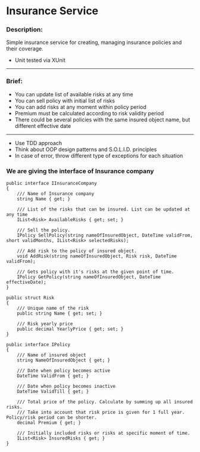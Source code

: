 # Insurance Service


### Description:

Simple insurance service for creating, managing insurance policies and their coverage.
- Unit tested via XUnit

---

### Brief:

- You can update list of available risks at any time
- You can sell policy with initial list of risks
- You can add risks at any moment within policy period
- Premium must be calculated according to risk validity period
- There could be several policies with the same insured object name, but different effective date
---
- Use TDD approach
- Think about OOP design patterns and S.O.L.I.D. principles
- In case of error, throw different type of exceptions for each situation

### We are giving the interface of Insurance company

``` 
public interface IInsuranceCompany
{
    /// Name of Insurance company
    string Name { get; }

    /// List of the risks that can be insured. List can be updated at any time
    IList<Risk> AvailableRisks { get; set; }
    
    /// Sell the policy.
    IPolicy SellPolicy(string nameOfInsuredObject, DateTime validFrom, short validMonths, IList<Risk> selectedRisks);
    
    /// Add risk to the policy of insured object.
    void AddRisk(string nameOfInsuredObject, Risk risk, DateTime validFrom);

    /// Gets policy with it's risks at the given point of time.
    IPolicy GetPolicy(string nameOfInsuredObject, DateTime effectiveDate);
}

public struct Risk 
{
    /// Unique name of the risk
    public string Name { get; set; }

    /// Risk yearly price
    public decimal YearlyPrice { get; set; }
}

public interface IPolicy 
{
    /// Name of insured object
    string NameOfInsuredObject { get; }
    
    /// Date when policy becomes active
    DateTime ValidFrom { get; }
    
    /// Date when policy becomes inactive
    DateTime ValidTill { get; }

    /// Total price of the policy. Calculate by summing up all insured risks.
    /// Take into account that risk price is given for 1 full year. Policy/risk period can be shorter.
    decimal Premium { get; }

    /// Initially included risks or risks at specific moment of time.
    IList<Risk> InsuredRisks { get; }
}
```
